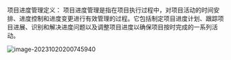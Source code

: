 项目进度管理定义： 项目进度管理是指在项目执行过程中，对项目活动的时间安排、进度控制和进度变更进行有效管理的过程。它包括制定项目进度计划、跟踪项目进展、识别和解决进度问题以及调整项目进度以确保项目按时完成的一系列活动。

![image-20231020200745940](https://media.opennet.top/i/2023/10/20/x77fx1-0.png)